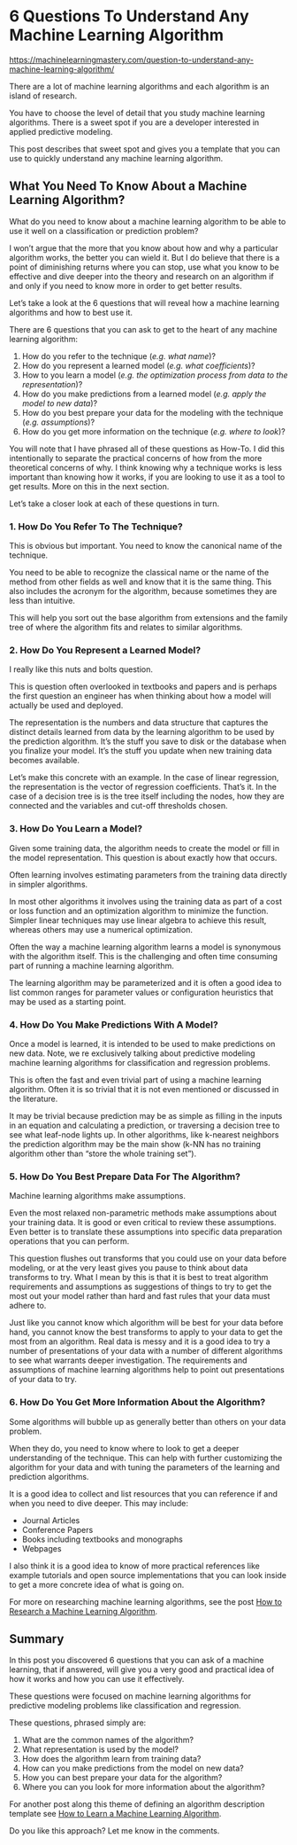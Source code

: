 # 6 Questions To Understand Any Machine Learning Algorithm

https://machinelearningmastery.com/question-to-understand-any-machine-learning-algorithm/

There are a lot of machine learning algorithms and each algorithm is an island of research.

You have to choose the level of detail that you study machine learning algorithms. There is a sweet spot if you are a developer interested in applied predictive modeling.

This post describes that sweet spot and gives you a template that you can use to quickly understand any machine learning algorithm.



## What You Need To Know About a Machine Learning Algorithm?

What do you need to know about a machine learning algorithm to be able to use it well on a classification or prediction problem?

I won’t argue that the more that you know about how and why a particular algorithm works, the better you can wield it. But I do believe that there is a point of diminishing returns where you can stop, use what you know to be effective and dive deeper into the theory and research on an algorithm if and only if you need to know more in order to get better results.

Let’s take a look at the 6 questions that will reveal how a machine learning algorithms and how to best use it.



There are 6 questions that you can ask to get to the heart of any machine learning algorithm:

1. How do you refer to the technique (*e.g. what name*)?
2. How do you represent a learned model (*e.g. what coefficients*)?
3. How to you learn a model (*e.g. the optimization process from data to the representation*)?
4. How do you make predictions from a learned model (*e.g. apply the model to new data*)?
5. How do you best prepare your data for the modeling with the technique (*e.g. assumptions*)?
6. How do you get more information on the technique (*e.g. where to look*)?

You will note that I have phrased all of these questions as How-To. I did this intentionally to separate the practical concerns of how from the more theoretical concerns of why. I think knowing why a technique works is less important than knowing how it works, if you are looking to use it as a tool to get results. More on this in the next section.

Let’s take a closer look at each of these questions in turn.

### 1. How Do You Refer To The Technique?

This is obvious but important. You need to know the canonical name of the technique.

You need to be able to recognize the classical name or the name of the method from other fields as well and know that it is the same thing. This also includes the acronym for the algorithm, because sometimes they are less than intuitive.

This will help you sort out the base algorithm from extensions and the family tree of where the algorithm fits and relates to similar algorithms.

### 2. How Do You Represent a Learned Model?

I really like this nuts and bolts question.

This is question often overlooked in textbooks and papers and is perhaps the first question an engineer has when thinking about how a model will actually be used and deployed.

The representation is the numbers and data structure that captures the distinct details learned from data by the learning algorithm to be used by the prediction algorithm. It’s the stuff you save to disk or the database when you finalize your model. It’s the stuff you update when new training data becomes available.

Let’s make this concrete with an example. In the case of linear regression, the representation is the vector of regression coefficients. That’s it. In the case of a decision tree is is the tree itself including the nodes, how they are connected and the variables and cut-off thresholds chosen.

### 3. How Do You Learn a Model?

Given some training data, the algorithm needs to create the model or fill in the model representation. This question is about exactly how that occurs.

Often learning involves estimating parameters from the training data directly in simpler algorithms.

In most other algorithms it involves using the training data as part of a cost or loss function and an optimization algorithm to minimize the function. Simpler linear techniques may use linear algebra to achieve this result, whereas others may use a numerical optimization.

Often the way a machine learning algorithm learns a model is synonymous with the algorithm itself. This is the challenging and often time consuming part of running a machine learning algorithm.

The learning algorithm may be parameterized and it is often a good idea to list common ranges for parameter values or configuration heuristics that may be used as a starting point.

### 4. How Do You Make Predictions With A Model?

Once a model is learned, it is intended to be used to make predictions on new data. Note, we re exclusively talking about predictive modeling machine learning algorithms for classification and regression problems.

This is often the fast and even trivial part of using a machine learning algorithm. Often it is so trivial that it is not even mentioned or discussed in the literature.

It may be trivial because prediction may be as simple as filling in the inputs in an equation and calculating a prediction, or traversing a decision tree to see what leaf-node lights up. In other algorithms, like k-nearest neighbors the prediction algorithm may be the main show (k-NN has no training algorithm other than “store the whole training set”).

### 5. How Do You Best Prepare Data For The Algorithm?

Machine learning algorithms make assumptions.

Even the most relaxed non-parametric methods make assumptions about your training data. It is good or even critical to review these assumptions. Even better is to translate these assumptions into specific data preparation operations that you can perform.

This question flushes out transforms that you could use on your data before modeling, or at the very least gives you pause to think about data transforms to try. What I mean by this is that it is best to treat algorithm requirements and assumptions as suggestions of things to try to get the most out your model rather than hard and fast rules that your data must adhere to.

Just like you cannot know which algorithm will be best for your data before hand, you cannot know the best transforms to apply to your data to get the most from an algorithm. Real data is messy and it is a good idea to try a number of presentations of your data with a number of different algorithms to see what warrants deeper investigation. The requirements and assumptions of machine learning algorithms help to point out presentations of your data to try.

### 6. How Do You Get More Information About the Algorithm?

Some algorithms will bubble up as generally better than others on your data problem.

When they do, you need to know where to look to get a deeper understanding of the technique. This can help with further customizing the algorithm for your data and with tuning the parameters of the learning and prediction algorithms.

It is a good idea to collect and list resources that you can reference if and when you need to dive deeper. This may include:

- Journal Articles
- Conference Papers
- Books including textbooks and monographs
- Webpages

I also think it is a good idea to know of more practical references like example tutorials and open source implementations that you can look inside to get a more concrete idea of what is going on.

For more on researching machine learning algorithms, see the post [How to Research a Machine Learning Algorithm](https://machinelearningmastery.com/how-to-research-a-machine-learning-algorithm/).

## Summary

In this post you discovered 6 questions that you can ask of a machine learning, that if answered, will give you a very good and practical idea of how it works and how you can use it effectively.

These questions were focused on machine learning algorithms for predictive modeling problems like classification and regression.

These questions, phrased simply are:

1. What are the common names of the algorithm?
2. What representation is used by the model?
3. How does the algorithm learn from training data?
4. How can you make predictions from the model on new data?
5. How you can best prepare your data for the algorithm?
6. Where you can you look for more information about the algorithm?

For another post along this theme of defining an algorithm description template see [How to Learn a Machine Learning Algorithm](https://machinelearningmastery.com/how-to-learn-a-machine-learning-algorithm/).

Do you like this approach? Let me know in the comments.